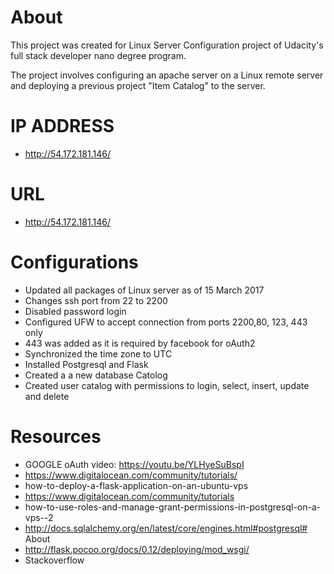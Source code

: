 # About
This project was created for Linux Server Configuration project of Udacity's full stack developer nano degree program.

The project involves configuring an apache server on a Linux remote server and deploying a previous project "Item Catalog" to the server.

# IP ADDRESS
* http://54.172.181.146/

# URL
* http://54.172.181.146/

# Configurations
* Updated all packages of Linux server as of 15 March 2017
* Changes ssh port from 22 to 2200
* Disabled password login
* Configured UFW to accept connection from ports 2200,80, 123, 443 only
* 443 was added as it is required by facebook for oAuth2
* Synchronized the time zone to UTC
* Installed Postgresql and Flask
* Created a a new database Catolog
* Created user catalog with permissions to login, select, insert, update and delete

# Resources
* GOOGLE oAuth video: https://youtu.be/YLHyeSuBspI
* https://www.digitalocean.com/community/tutorials/
* how-to-deploy-a-flask-application-on-an-ubuntu-vps
* https://www.digitalocean.com/community/tutorials
* how-to-use-roles-and-manage-grant-permissions-in-postgresql-on-a-vps--2
* http://docs.sqlalchemy.org/en/latest/core/engines.html#postgresql# About
* http://flask.pocoo.org/docs/0.12/deploying/mod_wsgi/
* Stackoverflow
